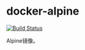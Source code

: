 # docker-alpine
[![Build Status](https://drone.storezhang.imyserver.com:20443/api/badges/storezhang/docker-alpine/status.svg)](https://drone.storezhang.imyserver.com:20443/storezhang/docker-alpine)

Alpine镜像。